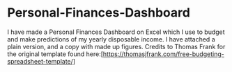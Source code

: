 # Personal-Finances-Dashboard
I have made a Personal Finances Dashboard on Excel which I use to budget and make predictions of my yearly disposable income. I have attached a plain version, and a copy with made up figures.
Credits to Thomas Frank for the original template found here:[https://thomasjfrank.com/free-budgeting-spreadsheet-template/]


